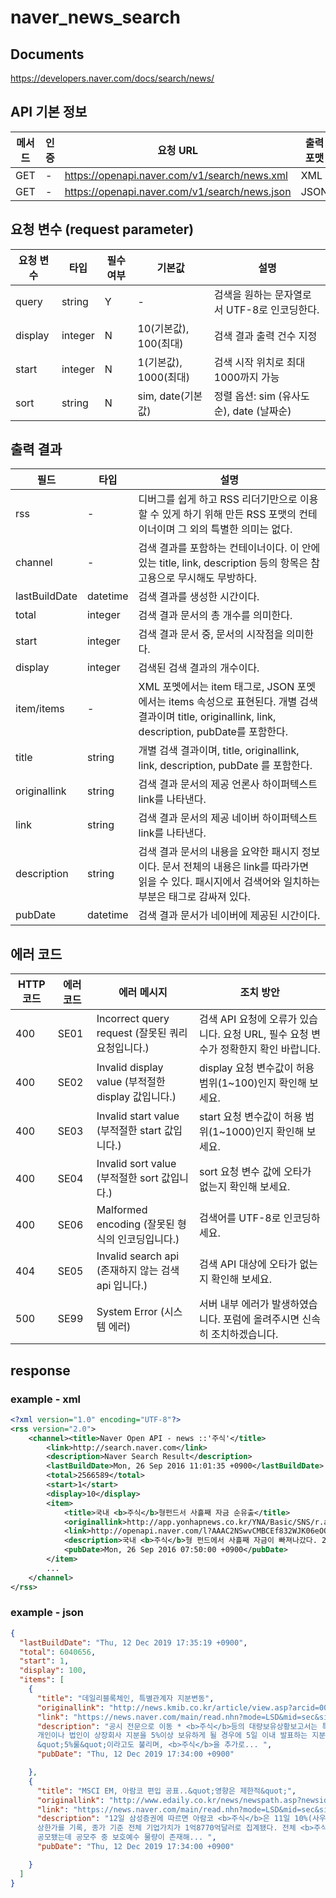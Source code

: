 # naver_news_search

## Documents
https://developers.naver.com/docs/search/news/

## API 기본 정보
메서드 | 인증 | 요청 URL | 출력 포맷
-- | -- | -- | --
GET | - | https://openapi.naver.com/v1/search/news.xml | XML
GET | - | https://openapi.naver.com/v1/search/news.json | JSON

## 요청 변수 (request parameter)
요청 변수 | 타입 | 필수 여부 | 기본값 | 설명
-- | -- | -- | -- | --
query | string | Y | - | 검색을 원하는 문자열로서 UTF-8로 인코딩한다.
display | integer | N | 10(기본값), 100(최대) | 검색 결과 출력 건수 지정
start | integer | N | 1(기본값), 1000(최대) | 검색 시작 위치로 최대 1000까지 가능
sort | string | N | sim, date(기본값) | 정렬 옵션: sim (유사도순), date (날짜순)

## 출력 결과
필드 | 타입 | 설명
-- | -- | --
rss | - | 디버그를 쉽게 하고 RSS 리더기만으로 이용할 수 있게 하기 위해 만든 RSS 포맷의 컨테이너이며 그 외의 특별한 의미는 없다.
channel | - | 검색 결과를 포함하는 컨테이너이다. 이 안에 있는 title, link, description 등의 항목은 참고용으로 무시해도 무방하다.
lastBuildDate | datetime | 검색 결과를 생성한 시간이다.
total | integer | 검색 결과 문서의 총 개수를 의미한다.
start | integer | 검색 결과 문서 중, 문서의 시작점을 의미한다.
display | integer | 검색된 검색 결과의 개수이다.
item/items | - | XML 포멧에서는 item 태그로, JSON 포멧에서는 items 속성으로 표현된다. 개별 검색 결과이며 title, originallink, link, description, pubDate를 포함한다.
title | string | 개별 검색 결과이며, title, originallink, link, description, pubDate 를 포함한다.
originallink | string | 검색 결과 문서의 제공 언론사 하이퍼텍스트 link를 나타낸다.
link | string | 검색 결과 문서의 제공 네이버 하이퍼텍스트 link를 나타낸다.
description | string | 검색 결과 문서의 내용을 요약한 패시지 정보이다. 문서 전체의 내용은 link를 따라가면 읽을 수 있다. 패시지에서 검색어와 일치하는 부분은 태그로 감싸져 있다.
pubDate | datetime | 검색 결과 문서가 네이버에 제공된 시간이다.

## 에러 코드
HTTP 코드 | 에러 코드 | 에러 메시지 | 조치 방안
-- | -- | -- | --
400 | SE01 | Incorrect query request (잘못된 쿼리요청입니다.) | 검색 API 요청에 오류가 있습니다. 요청 URL, 필수 요청 변수가 정확한지 확인 바랍니다.
400 | SE02 | Invalid display value (부적절한 display 값입니다.) | display 요청 변수값이 허용 범위(1~100)인지 확인해 보세요.
400 | SE03 | Invalid start value (부적절한 start 값입니다.) | start 요청 변수값이 허용 범위(1~1000)인지 확인해 보세요.
400 | SE04 | Invalid sort value (부적절한 sort 값입니다.) | sort 요청 변수 값에 오타가 없는지 확인해 보세요.
400 | SE06 | Malformed encoding (잘못된 형식의 인코딩입니다.) | 검색어를 UTF-8로 인코딩하세요.
404 | SE05 | Invalid search api (존재하지 않는 검색 api 입니다.) | 검색 API 대상에 오타가 없는지 확인해 보세요.
500 | SE99 | System Error (시스템 에러) | 서버 내부 에러가 발생하였습니다. 포럼에 올려주시면 신속히 조치하겠습니다.

## response
### example - xml
```xml
<?xml version="1.0" encoding="UTF-8"?>
<rss version="2.0">
    <channel><title>Naver Open API - news ::'주식'</title>
        <link>http://search.naver.com</link>
        <description>Naver Search Result</description>
        <lastBuildDate>Mon, 26 Sep 2016 11:01:35 +0900</lastBuildDate>
        <total>2566589</total>
        <start>1</start>
        <display>10</display>
        <item>
            <title>국내 <b>주식</b>형펀드서 사흘째 자금 순유출</title>
            <originallink>http://app.yonhapnews.co.kr/YNA/Basic/SNS/r.aspx?c=AKR20160926019000008&did=1195m</originallink>
            <link>http://openapi.naver.com/l?AAAC2NSwvCMBCEf832WJK06eOQg+kDLAqCXjyGJqUFk9i0Kv57t0VYdr+ZgZ35ZcJXQFPBIQFZbVBIKOtoDGYQ47o+ITkAa3Gc+SyxU28T4t5bNKyaHJ5glI7d6CBprdcGkvp0rYFldtLIi+mRl0lTFJRQFH4PyM7qz6TISZbmPFoFTfO04JyVnJE8smLADn3sBjlfmvMITFKF63Hbusuha+++xxc/Bc8nKskAAAA=</link>
            <description>국내 <b>주식</b>형 펀드에서 사흘째 자금이 빠져나갔다. 26일 금융투자협회에 따르면 지난 22일 상장지수펀드(ETF)를 제외한 국내 <b>주식</b>형 펀드에서 126억원이 순유출됐다. 472억원이 들어오고 598억원이 펀드... </description>
            <pubDate>Mon, 26 Sep 2016 07:50:00 +0900</pubDate>
        </item>
        ...
    </channel>
</rss>
```

### example - json
```json
{
  "lastBuildDate": "Thu, 12 Dec 2019 17:35:19 +0900",
  "total": 6040656,
  "start": 1,
  "display": 100,
  "items": [
    {
      "title": "데일리블록체인, 특별관계자 지분변동",
      "originallink": "http://news.kmib.co.kr/article/view.asp?arcid=0014025657&code=61141211&cp=nv",
      "link": "https://news.naver.com/main/read.nhn?mode=LSD&mid=sec&sid1=101&oid=005&aid=0001267996",
      "description": "공시 전문으로 이동 * <b>주식</b>등의 대량보유상황보고서는 특수관계인을 포함한
      개인이나 법인이 상장회사 지분을 5%이상 보유하게 될 경우에 5일 이내 발표하는 지분공시다. 일명
      &quot;5%룰&quot;이라고도 불리며, <b>주식</b>을 추가로... ",
      "pubDate": "Thu, 12 Dec 2019 17:34:00 +0900"

    },
    {
      "title": "MSCI EM, 아람코 편입 공표..&quot;영향은 제한적&quot;",
      "originallink": "http://www.edaily.co.kr/news/newspath.asp?newsid=03804806622717864",
      "link": "https://news.naver.com/main/read.nhn?mode=LSD&mid=sec&sid1=101&oid=018&aid=0004536134",
      "description": "12일 삼성증권에 따르면 아람코 <b>주식</b>은 11일 10%(사우디의 상, 하한가)의
      상한가를 기록, 종가 기준 전체 기업가치가 1억8770억달러로 집계됐다. 전체 <b>주식</b>수중 1.5%가
      공모됐는데 공모주 중 보호예수 물량이 존재해... ",
      "pubDate": "Thu, 12 Dec 2019 17:34:00 +0900"

    }
  ]
}
```
